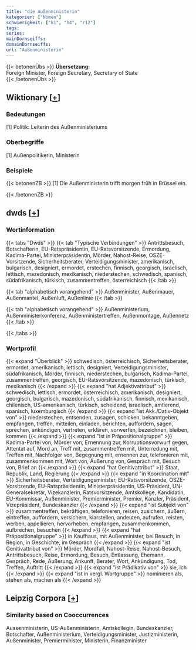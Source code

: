 ```yaml
---
title: "die Außenministerin"
kategorien: ["Nomen"]
schwierigkeit: ["k1", "h4", "r12"]
tags:
series:
mainDornseiffs:
domainDornseiffs:
url: "Außenministerin"
---
```


{{< betonenÜbs >}}
**Übersetzung:**  
Foreign Minister, Foreign Secretary, Secretary of State  
{{< /betonenÜbs >}}

## Wiktionary [[+](https://de.wiktionary.org/wiki/Außenministerin)]

### Bedeutungen
[1] Politik: Leiterin des Außenministeriums  

### Oberbegriffe
[1] Außenpolitikerin, Ministerin  

### Beispiele
{{< betonenZB >}}
[1] Die Außenministerin trifft morgen früh in Brüssel ein.  

{{< /betonenZB >}}


## dwds [[+](https://www.dwds.de/wb/Außenministerin)]

### Wortinformation
{{< tabs "Dwds" >}}
{{< tab "Typische Verbindungen" >}}
Antrittsbesuch, Botschafterin, EU-Ratspräsidentin, EU-Ratsvorsitzende, Ermordung, Kadima-Partei, Ministerpräsidentin, Mörder, Nahost-Reise, OSZE-Vorsitzende, Sicherheitsberater, Verteidigungsminister, amerikanisch, bulgarisch, designiert, ermordet, erstechen, finnisch, georgisch, israelisch, lettisch, mazedonisch, mexikanisch, niederstechen, schwedisch, spanisch, südafrikanisch, türkisch, zusammentreffen, österreichisch
{{< /tab >}}

{{< tab "alphabetisch vorangehend" >}}
Außenminister, Außenmauer, Außenmantel, Außenluft, Außenlinie
{{< /tab >}}

{{< tab "alphabetisch vorangehend" >}}
Außenministerium, Außenministerkonferenz, Außenministertreffen, Außenmontage, Außennetz
{{< /tab >}}

{{< /tabs >}}

### Wortprofil
{{< expand "Überblick" >}} schwedisch, österreichisch, Sicherheitsberater, ermordet, amerikanisch, lettisch, designiert, Verteidigungsminister, südafrikanisch, Mörder, finnisch, niederstechen, bulgarisch, Kadima-Partei, zusammentreffen, georgisch, EU-Ratsvorsitzende, mazedonisch, türkisch, mexikanisch {{< /expand >}}
{{< expand "hat Adjektivattribut" >}} schwedisch, lettisch, ermordet, österreichisch, amerikanisch, designiert, georgisch, bulgarisch, mazedonisch, südafrikanisch, finnisch, mexikanisch, chilenisch, US-amerikanisch, türkisch, scheidend, israelisch, amtierend, spanisch, luxemburgisch {{< /expand >}}
{{< expand "ist Akk./Dativ-Objekt von" >}} niederstechen, entsenden, zusagen, schicken, bekanntgeben, empfangen, treffen, mitteilen, einladen, berichten, auffordern, sagen, sprechen, ankündigen, vertreten, erklären, vorwerfen, bezeichnen, bleiben, kommen {{< /expand >}}
{{< expand "ist in Präpositionalgruppe" >}} Kadima-Partei von, Mörder von, Ernennung zur, Korruptionsvorwurf gegen, Attentat auf, Mord an, Treff mit, zusammentreffen mit, Unterredung mit, Treffen mit, Nachfolger von, Begegnung mit, ernennen zur, telefonieren mit, zusammenkommen mit, Wort von, Äußerung von, Gespräch mit, Besuch von, Brief an {{< /expand >}}
{{< expand "hat Genitivattribut" >}} Staat, Republik, Land, Regierung {{< /expand >}}
{{< expand "in Koordination mit" >}} Sicherheitsberater, Verteidigungsminister, EU-Ratsvorsitzende, OSZE-Vorsitzende, EU-Ratspräsidentin, Ministerpräsidentin, US-Präsident, UN-Generalsekretär, Vizekanzlerin, Ratsvorsitzende, Amtskollege, Kandidatin, EU-Kommissar, Außenminister, Premierminister, Premier, Kanzler, Präsident, Vizepräsident, Bundeskanzler {{< /expand >}}
{{< expand "ist Subjekt von" >}} zusammentreffen, bekräftigen, telefonieren, reisen, zusichern, äußern, eintreffen, auffordern, versichern, klarstellen, andeuten, aufrufen, reisten, werben, appellieren, hervorheben, empfangen, zusammenkommen, aufbrechen, besuchen {{< /expand >}}
{{< expand "hat Präpositionalgruppe" >}} in Kaufhaus, mit Außenminister, bei Besuch, in Region, in Geschichte, im Gespräch {{< /expand >}}
{{< expand "ist Genitivattribut von" >}} Mörder, Mordfall, Nahost-Reise, Nahost-Besuch, Antrittsbesuch, Reise, Ermordung, Besuch, Entlassung, Ehemann, Gespräch, Rede, Äußerung, Ankunft, Berater, Wort, Ankündigung, Tod, Treffen, Auftritt {{< /expand >}}
{{< expand "ist Prädikativ von" >}} sie, ich {{< /expand >}}
{{< expand "ist in vergl. Wortgruppe" >}} nominieren als, stehen als, machen als {{< /expand >}}

## Leipzig Corpora [[+](https://corpora.uni-leipzig.de/en/res?word=Außenministerin&corpusId=deu_newscrawl-public_2018)]


### Similarity based on Cooccurrences
Aussenministerin, US-Außenministerin, Amtskollegin, Bundeskanzler, Botschafter, Außenministerium, Verteidigungsminister, Justizministerin, Außenminister, Premierminister, Ministerin, Finanzminister

